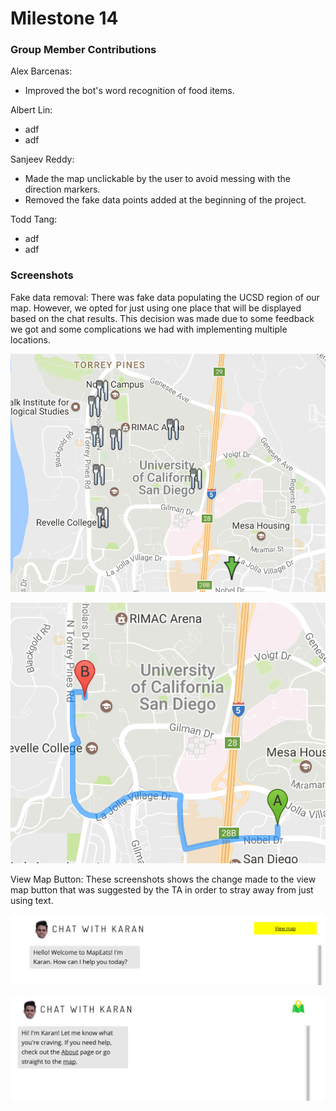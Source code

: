 # Milestone 14

### Group Member Contributions
Alex Barcenas:
  - Improved the bot's word recognition of food items.
 
Albert Lin:
  - adf
  - adf

Sanjeev Reddy:
  - Made the map unclickable by the user to avoid messing with the direction markers.
  - Removed the fake data points added at the beginning of the project.

Todd Tang:
  - adf
  - adf
  
### Screenshots

Fake data removal: There was fake data populating the UCSD region of our map. However, we opted for just using one place that will be displayed based on the chat results. This decision was made due to some feedback we got and some complications we had with implementing multiple locations.

![Fake data](./screenshots/fakeData.png "About/tutorial view")

![Current map](./screenshots/noFakeData.png "About/tutorial view")

View Map Button: These screenshots shows the change made to the view map button that was suggested by the TA in order to stray away from just using text.

![Old Map Button](./screenshots/oldViewMap.png "Map buttons view")

![New Map Button](./screenshots/newViewMap.png "Map buttons view")
